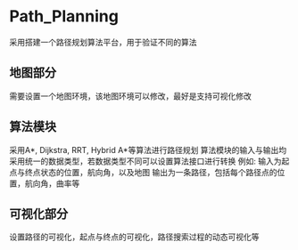 # Path_Planning
采用搭建一个路径规划算法平台，用于验证不同的算法

## 地图部分
需要设置一个地图环境，该地图环境可以修改，最好是支持可视化修改

## 算法模块
采用A*, Dijkstra, RRT, Hybrid A*等算法进行路径规划
算法模块的输入与输出均采用统一的数据类型，若数据类型不同可以设置算法接口进行转换
例如: 输入为起点与终点状态的位置，航向角，以及地图
      输出为一条路径，包括每个路径点的位置，航向角，曲率等

## 可视化部分
设置路径的可视化，起点与终点的可视化，路径搜索过程的动态可视化等

